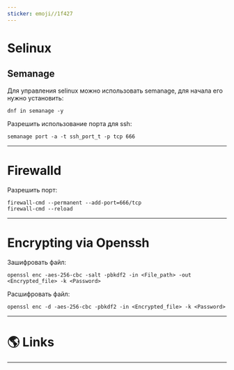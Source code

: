 ```yaml
---
sticker: emoji//1f427
---
```

# Selinux

## Semanage

Для управления selinux можно использовать semanage, для начала его нужно установить:

```shell title=fedora
dnf in semanage -y
```

Разрешить использование порта для ssh:

```shell
semanage port -a -t ssh_port_t -p tcp 666
```

---

# Firewalld

Разрешить порт:

```shell
firewall-cmd --permanent --add-port=666/tcp
firewall-cmd --reload
```

---

# Encrypting via Openssh

Зашифровать файл:

```shell
openssl enc -aes-256-cbc -salt -pbkdf2 -in <File_path> -out <Encrypted_file> -k <Password>
```

Расшифровать файл:

```shell
openssl enc -d -aes-256-cbc -pbkdf2 -in <Encrypted_file> -k <Password>
```

---

# 🌎 Links

---
